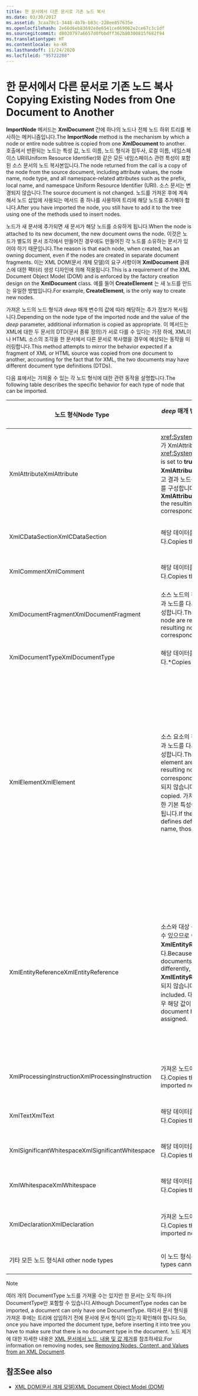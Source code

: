 ```yaml
---
title: 한 문서에서 다른 문서로 기존 노드 복사
ms.date: 03/30/2017
ms.assetid: 3caa78c1-3448-4b7b-b83c-228ee857635e
ms.openlocfilehash: 2e66d6eb83692e8e6541ce869062e2ce67c3c1df
ms.sourcegitcommit: d8020797a6657d0fbbdff362b80300815f682f94
ms.translationtype: HT
ms.contentlocale: ko-KR
ms.lasthandoff: 11/24/2020
ms.locfileid: "95722208"
---
```

# <a name="copying-existing-nodes-from-one-document-to-another"></a><span data-ttu-id="cdfdb-102">한 문서에서 다른 문서로 기존 노드 복사</span><span class="sxs-lookup"><span data-stu-id="cdfdb-102">Copying Existing Nodes from One Document to Another</span></span>

<span data-ttu-id="cdfdb-103">**ImportNode** 메서드는 **XmlDocument** 간에 하나의 노드나 전체 노드 하위 트리를 복사하는 메커니즘입니다.</span><span class="sxs-lookup"><span data-stu-id="cdfdb-103">The **ImportNode** method is the mechanism by which a node or entire node subtree is copied from one **XmlDocument** to another.</span></span> <span data-ttu-id="cdfdb-104">호출에서 반환되는 노드는 특성 값, 노드 이름, 노드 형식과 접두사, 로컬 이름, 네임스페이스 URI(Uniform Resource Identifier)와 같은 모든 네임스페이스 관련 특성이 포함된 소스 문서의 노드 복사본입니다.</span><span class="sxs-lookup"><span data-stu-id="cdfdb-104">The node returned from the call is a copy of the node from the source document, including attribute values, the node name, node type, and all namespace-related attributes such as the prefix, local name, and namespace Uniform Resource Identifier (URI).</span></span> <span data-ttu-id="cdfdb-105">소스 문서는 변경되지 않습니다.</span><span class="sxs-lookup"><span data-stu-id="cdfdb-105">The source document is not changed.</span></span> <span data-ttu-id="cdfdb-106">노드를 가져온 후에 계속해서 노드 삽입에 사용되는 메서드 중 하나를 사용하여 트리에 해당 노드를 추가해야 합니다.</span><span class="sxs-lookup"><span data-stu-id="cdfdb-106">After you have imported the node, you still have to add it to the tree using one of the methods used to insert nodes.</span></span>  
  
 <span data-ttu-id="cdfdb-107">노드가 새 문서에 추가되면 새 문서가 해당 노드를 소유하게 됩니다.</span><span class="sxs-lookup"><span data-stu-id="cdfdb-107">When the node is attached to its new document, the new document owns the node.</span></span> <span data-ttu-id="cdfdb-108">이것은 노드가 별도의 문서 조각에서 만들어진 경우에도 만들어진 각 노드를 소유하는 문서가 있어야 하기 때문입니다.</span><span class="sxs-lookup"><span data-stu-id="cdfdb-108">The reason is that each node, when created, has an owning document, even if the nodes are created in separate document fragments.</span></span> <span data-ttu-id="cdfdb-109">이는 XML DOM(문서 개체 모델)의 요구 사항이며 **XmlDocument** 클래스에 대한 팩터리 생성 디자인에 의해 적용됩니다.</span><span class="sxs-lookup"><span data-stu-id="cdfdb-109">This is a requirement of the XML Document Object Model (DOM) and is enforced by the factory creation design on the **XmlDocument** class.</span></span> <span data-ttu-id="cdfdb-110">예를 들어 **CreateElement** 는 새 노드를 만드는 유일한 방법입니다.</span><span class="sxs-lookup"><span data-stu-id="cdfdb-110">For example, **CreateElement**, is the only way to create new nodes.</span></span>  
  
 <span data-ttu-id="cdfdb-111">가져온 노드의 노드 형식과 *deep* 매개 변수의 값에 따라 해당하는 추가 정보가 복사됩니다.</span><span class="sxs-lookup"><span data-stu-id="cdfdb-111">Depending on the node type of the imported node and the value of the *deep* parameter, additional information is copied as appropriate.</span></span> <span data-ttu-id="cdfdb-112">이 메서드는 XML에 대한 두 문서의 DTD(문서 종류 정의)가 서로 다를 수 있다는 가정 하에, XML이나 HTML 소스의 조각을 한 문서에서 다른 문서로 복사했을 경우에 예상되는 동작을 미러링합니다.</span><span class="sxs-lookup"><span data-stu-id="cdfdb-112">This method attempts to mirror the behavior expected if a fragment of XML or HTML source was copied from one document to another, accounting for the fact that for XML, the two documents may have different document type definitions (DTDs).</span></span>  
  
 <span data-ttu-id="cdfdb-113">다음 표에서는 가져올 수 있는 각 노드 형식에 대한 관련 동작을 설명합니다.</span><span class="sxs-lookup"><span data-stu-id="cdfdb-113">The following table describes the specific behavior for each type of node that can be imported.</span></span>  
  
|<span data-ttu-id="cdfdb-114">노드 형식</span><span class="sxs-lookup"><span data-stu-id="cdfdb-114">Node Type</span></span>|<span data-ttu-id="cdfdb-115">*deep* 매개 변수가 true인 경우</span><span class="sxs-lookup"><span data-stu-id="cdfdb-115">*deep* parameter is true</span></span>|<span data-ttu-id="cdfdb-116">*deep* 매개 변수가 false인 경우</span><span class="sxs-lookup"><span data-stu-id="cdfdb-116">*deep* parameter is false</span></span>|  
|---------------|------------------------------|-------------------------------|  
|<span data-ttu-id="cdfdb-117">XmlAttribute</span><span class="sxs-lookup"><span data-stu-id="cdfdb-117">XmlAttribute</span></span>|<span data-ttu-id="cdfdb-118"><xref:System.Xml.XmlAttribute.Specified%2A>가 XmlAttribute에서 **true** 로 설정됩니다.</span><span class="sxs-lookup"><span data-stu-id="cdfdb-118">The <xref:System.Xml.XmlAttribute.Specified%2A> is set to **true** on the XmlAttribute.</span></span> <span data-ttu-id="cdfdb-119">소스 **XmlAttribute** 의 하위 항목을 재귀적으로 가져오고 결과 노드를 다시 조합하여 해당하는 하위 트리를 구성합니다.</span><span class="sxs-lookup"><span data-stu-id="cdfdb-119">The descendants of the source **XmlAttribute** are recursively imported and the resulting nodes reassembled to form the corresponding subtree.</span></span>|<span data-ttu-id="cdfdb-120">**XmlAttribute** 노드를 가져오면 항상 자식 노드가 동반되기 때문에 *deep* 매개 변수가 적용되지 않습니다.</span><span class="sxs-lookup"><span data-stu-id="cdfdb-120">The *deep* parameter does not apply to **XmlAttribute** nodes, because they always carry their child nodes with them when imported.</span></span>|  
|<span data-ttu-id="cdfdb-121">XmlCDataSection</span><span class="sxs-lookup"><span data-stu-id="cdfdb-121">XmlCDataSection</span></span>|<span data-ttu-id="cdfdb-122">해당 데이터를 포함하여 노드를 복사합니다.</span><span class="sxs-lookup"><span data-stu-id="cdfdb-122">Copies the node, including its data.</span></span>|<span data-ttu-id="cdfdb-123">해당 데이터를 포함하여 노드를 복사합니다.</span><span class="sxs-lookup"><span data-stu-id="cdfdb-123">Copies the node, including its data.</span></span>|  
|<span data-ttu-id="cdfdb-124">XmlComment</span><span class="sxs-lookup"><span data-stu-id="cdfdb-124">XmlComment</span></span>|<span data-ttu-id="cdfdb-125">해당 데이터를 포함하여 노드를 복사합니다.</span><span class="sxs-lookup"><span data-stu-id="cdfdb-125">Copies the node, including its data.</span></span>|<span data-ttu-id="cdfdb-126">해당 데이터를 포함하여 노드를 복사합니다.</span><span class="sxs-lookup"><span data-stu-id="cdfdb-126">Copies the node, including its data.</span></span>|  
|<span data-ttu-id="cdfdb-127">XmlDocumentFragment</span><span class="sxs-lookup"><span data-stu-id="cdfdb-127">XmlDocumentFragment</span></span>|<span data-ttu-id="cdfdb-128">소스 노드의 하위 항목을 재귀적으로 가져오고 결과 노드를 다시 조합하여 해당하는 하위 트리를 구성합니다.</span><span class="sxs-lookup"><span data-stu-id="cdfdb-128">The descendants of the source node are recursively imported and the resulting nodes reassembled to form the corresponding subtree.</span></span>|<span data-ttu-id="cdfdb-129">빈 **XmlDocumentFragment** 가 생성됩니다.</span><span class="sxs-lookup"><span data-stu-id="cdfdb-129">An empty **XmlDocumentFragment** is created.</span></span>|  
|<span data-ttu-id="cdfdb-130">XmlDocumentType</span><span class="sxs-lookup"><span data-stu-id="cdfdb-130">XmlDocumentType</span></span>|<span data-ttu-id="cdfdb-131">해당 데이터를 포함하여 노드를 복사합니다.\*</span><span class="sxs-lookup"><span data-stu-id="cdfdb-131">Copies the node, including its data.\*</span></span>|<span data-ttu-id="cdfdb-132">해당 데이터를 포함하여 노드를 복사합니다.\*</span><span class="sxs-lookup"><span data-stu-id="cdfdb-132">Copies the node, including its data.\*</span></span>|  
|<span data-ttu-id="cdfdb-133">XmlElement</span><span class="sxs-lookup"><span data-stu-id="cdfdb-133">XmlElement</span></span>|<span data-ttu-id="cdfdb-134">소스 요소의 하위 항목을 재귀적으로 가져오고 결과 노드를 다시 조합하여 해당하는 하위 트리를 구성합니다.</span><span class="sxs-lookup"><span data-stu-id="cdfdb-134">The descendants of the source element are recursively imported and the resulting nodes reassembled to form the corresponding subtree.</span></span> <span data-ttu-id="cdfdb-135">**참고:**  기본 특성이 복사되지 않습니다.</span><span class="sxs-lookup"><span data-stu-id="cdfdb-135">**Note:**  Default attributes are not copied.</span></span> <span data-ttu-id="cdfdb-136">가져오고 있는 문서에 이 요소 이름에 대한 기본 특성이 정의되어 있는 경우 이 특성이 할당됩니다.</span><span class="sxs-lookup"><span data-stu-id="cdfdb-136">If the document being imported into defines default attributes for this element name, those are assigned.</span></span>|<span data-ttu-id="cdfdb-137">소스 요소의 지정된 특성 노드를 가져오고, 생성된 **XmlAttribute** 노드가 새 요소에 연결됩니다.</span><span class="sxs-lookup"><span data-stu-id="cdfdb-137">Specified attribute nodes of the source element are imported, and the generated **XmlAttribute** nodes are attached to the new element.</span></span> <span data-ttu-id="cdfdb-138">하위 노드는 복사되지 않습니다.</span><span class="sxs-lookup"><span data-stu-id="cdfdb-138">The descendant nodes are not copied.</span></span> <span data-ttu-id="cdfdb-139">**참고:**  기본 특성이 복사되지 않습니다.</span><span class="sxs-lookup"><span data-stu-id="cdfdb-139">**Note:**  Default attributes are not copied.</span></span> <span data-ttu-id="cdfdb-140">가져오고 있는 문서에 이 요소 이름에 대한 기본 특성이 정의되어 있는 경우 이 특성이 할당됩니다.</span><span class="sxs-lookup"><span data-stu-id="cdfdb-140">If the document being imported into defines default attributes for this element name, those are assigned.</span></span>|  
|<span data-ttu-id="cdfdb-141">XmlEntityReference</span><span class="sxs-lookup"><span data-stu-id="cdfdb-141">XmlEntityReference</span></span>|<span data-ttu-id="cdfdb-142">소스와 대상 문서가 다르게 정의된 엔터티를 가질 수 있으므로 이 메서드에서는 **XmlEntityReference** 노드만 복사합니다.</span><span class="sxs-lookup"><span data-stu-id="cdfdb-142">Because the source and destination documents could have the entities defined differently, this method only copies the **XmlEntityReference** node.</span></span> <span data-ttu-id="cdfdb-143">대체 텍스트는 포함되지 않습니다.</span><span class="sxs-lookup"><span data-stu-id="cdfdb-143">The replacement text is not included.</span></span> <span data-ttu-id="cdfdb-144">대상 문서에 엔터티가 정의되어 있는 경우 해당 값이 할당됩니다.</span><span class="sxs-lookup"><span data-stu-id="cdfdb-144">If the destination document has the entity defined, its value is assigned.</span></span>|<span data-ttu-id="cdfdb-145">소스와 대상 문서가 다르게 정의된 엔터티를 가질 수 있으므로 이 메서드에서는 **XmlEntityReference** 노드만 복사합니다.</span><span class="sxs-lookup"><span data-stu-id="cdfdb-145">Because the source and destination documents could have the entities defined differently, this method only copies the **XmlEntityReference** node.</span></span> <span data-ttu-id="cdfdb-146">대체 텍스트는 포함되지 않습니다.</span><span class="sxs-lookup"><span data-stu-id="cdfdb-146">The replacement text is not included.</span></span> <span data-ttu-id="cdfdb-147">대상 문서에 엔터티가 정의되어 있는 경우 해당 값이 할당됩니다.</span><span class="sxs-lookup"><span data-stu-id="cdfdb-147">If the destination document has the entity defined, its value is assigned.</span></span>|  
|<span data-ttu-id="cdfdb-148">XmlProcessingInstruction</span><span class="sxs-lookup"><span data-stu-id="cdfdb-148">XmlProcessingInstruction</span></span>|<span data-ttu-id="cdfdb-149">가져온 노드에서 대상과 데이터 값을 복사합니다.</span><span class="sxs-lookup"><span data-stu-id="cdfdb-149">Copies the target and data value from the imported node.</span></span>|<span data-ttu-id="cdfdb-150">가져온 노드에서 대상과 데이터 값을 복사합니다.</span><span class="sxs-lookup"><span data-stu-id="cdfdb-150">Copies the target and data value from the imported node.</span></span>|  
|<span data-ttu-id="cdfdb-151">XmlText</span><span class="sxs-lookup"><span data-stu-id="cdfdb-151">XmlText</span></span>|<span data-ttu-id="cdfdb-152">해당 데이터를 포함하여 노드를 복사합니다.</span><span class="sxs-lookup"><span data-stu-id="cdfdb-152">Copies the node, including its data.</span></span>|<span data-ttu-id="cdfdb-153">해당 데이터를 포함하여 노드를 복사합니다.</span><span class="sxs-lookup"><span data-stu-id="cdfdb-153">Copies the node, including its data.</span></span>|  
|<span data-ttu-id="cdfdb-154">XmlSignificantWhitespace</span><span class="sxs-lookup"><span data-stu-id="cdfdb-154">XmlSignificantWhitespace</span></span>|<span data-ttu-id="cdfdb-155">해당 데이터를 포함하여 노드를 복사합니다.</span><span class="sxs-lookup"><span data-stu-id="cdfdb-155">Copies the node, including its data.</span></span>|<span data-ttu-id="cdfdb-156">해당 데이터를 포함하여 노드를 복사합니다.</span><span class="sxs-lookup"><span data-stu-id="cdfdb-156">Copies the node, including its data.</span></span>|  
|<span data-ttu-id="cdfdb-157">XmlWhitespace</span><span class="sxs-lookup"><span data-stu-id="cdfdb-157">XmlWhitespace</span></span>|<span data-ttu-id="cdfdb-158">해당 데이터를 포함하여 노드를 복사합니다.</span><span class="sxs-lookup"><span data-stu-id="cdfdb-158">Copies the node, including its data.</span></span>|<span data-ttu-id="cdfdb-159">해당 데이터를 포함하여 노드를 복사합니다.</span><span class="sxs-lookup"><span data-stu-id="cdfdb-159">Copies the node, including its data.</span></span>|  
|<span data-ttu-id="cdfdb-160">XmlDeclaration</span><span class="sxs-lookup"><span data-stu-id="cdfdb-160">XmlDeclaration</span></span>|<span data-ttu-id="cdfdb-161">가져온 노드에서 대상과 데이터 값을 복사합니다.</span><span class="sxs-lookup"><span data-stu-id="cdfdb-161">Copies the target and data value from the imported node.</span></span>|<span data-ttu-id="cdfdb-162">가져온 노드에서 대상과 데이터 값을 복사합니다.</span><span class="sxs-lookup"><span data-stu-id="cdfdb-162">Copies the target and data value from the imported node.</span></span>|  
|<span data-ttu-id="cdfdb-163">기타 모든 노드 형식</span><span class="sxs-lookup"><span data-stu-id="cdfdb-163">All other node types</span></span>|<span data-ttu-id="cdfdb-164">이 노드 형식은 가져올 수 없습니다.</span><span class="sxs-lookup"><span data-stu-id="cdfdb-164">These node types cannot be imported.</span></span>|<span data-ttu-id="cdfdb-165">이 노드 형식은 가져올 수 없습니다.</span><span class="sxs-lookup"><span data-stu-id="cdfdb-165">These node types cannot be imported.</span></span>|  
  
> [!NOTE]
> <span data-ttu-id="cdfdb-166">여러 개의 DocumentType 노드를 가져올 수는 있지만 한 문서는 오직 하나의 DocumentType만 포함할 수 있습니다.</span><span class="sxs-lookup"><span data-stu-id="cdfdb-166">Although DocumentType nodes can be imported, a document can only have one DocumentType.</span></span> <span data-ttu-id="cdfdb-167">따라서 문서 형식을 가져온 후에는 트리에 삽입하기 전에 문서에 문서 형식이 없는지 확인해야 합니다.</span><span class="sxs-lookup"><span data-stu-id="cdfdb-167">So, once you have imported the document type, before inserting it into tree you have to make sure that there is no document type in the document.</span></span> <span data-ttu-id="cdfdb-168">노드 제거에 대한 자세한 내용은 [XML 문서에서 노드, 내용 및 값 제거](removing-nodes-content-and-values-from-an-xml-document.md)를 참조하세요.</span><span class="sxs-lookup"><span data-stu-id="cdfdb-168">For information on removing nodes, see [Removing Nodes, Content, and Values from an XML Document](removing-nodes-content-and-values-from-an-xml-document.md).</span></span>  
  
## <a name="see-also"></a><span data-ttu-id="cdfdb-169">참조</span><span class="sxs-lookup"><span data-stu-id="cdfdb-169">See also</span></span>

- [<span data-ttu-id="cdfdb-170">XML DOM(문서 개체 모델)</span><span class="sxs-lookup"><span data-stu-id="cdfdb-170">XML Document Object Model (DOM)</span></span>](xml-document-object-model-dom.md)
